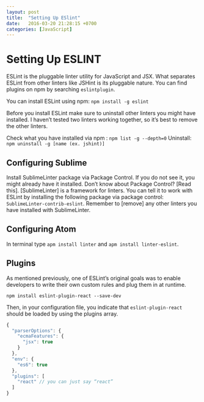 ```yaml
---
layout: post
title:  "Setting Up ESlint"
date:   2016-03-20 21:28:15 +0700
categories: [JavaScript]
---
```


# Setting Up ESLINT
ESLint is the pluggable linter utility for JavaScript and JSX. What separates ESLint from other linters like JSHint is its pluggable nature. You can find plugins on npm by searching `eslintplugin`. 

You can install ESLint using npm:
`npm install -g eslint`

Before you install ESLint make sure to uninstall other linters you might have installed. I haven’t tested two linters working together, so it’s best to remove the other linters. 

Check what you have installed via npm : `npm list -g --depth=0`
Uninstall: `npm uninstall -g [name (ex. jshint)]`

## Configuring Sublime
Install SublimeLinter package via Package Control. If you do not see it, you might already have it installed. Don’t know about Package Control? [Read this]. [SublimeLinter] is a framework for linters. You can tell it to work with ESLint by installing the following package via package control: `SublimeLinter-contrib-eslint`. Remember to [remove] any other linters you have installed with SublimeLinter. 

## Configuring Atom
In terminal type `apm install linter` and `apm install linter-eslint`.

## Plugins
As mentioned previously, one of ESLint’s original goals was to enable developers to write their own custom rules and plug them in at runtime. 

`npm install eslint-plugin-react --save-dev`

Then, in your configuration file, you indicate that `eslint-plugin-react` should be loaded by using the plugins array. 


```javascript
{
  "parserOptions": {
	"ecmaFeatures": {
	  "jsx": true
	}
  },
  "env": {
	"es6": true
  },
  "plugins": [
	"react" // you can just say “react”
  ]
}
```